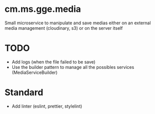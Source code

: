 # cm.ms.gge.media
Small microservice to manipulate and save medias either on an external media management (cloudinary, s3) or on the server itself

# TODO
 - Add logs (when the file failed to be save)
 - Use the builder pattern to manage all the possibles services (MediaServiceBuilder)

# Standard
  - Add linter (eslint, prettier, stylelint)